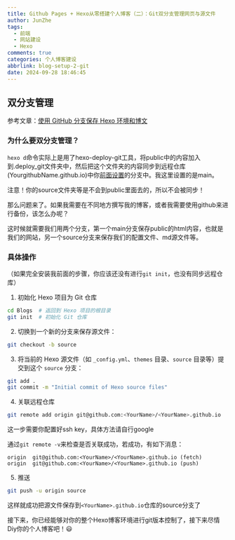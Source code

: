 ```yaml
---
title: Github Pages + Hexo从零搭建个人博客（二）：Git双分支管理网页与源文件
author: JunZhe
tags:
  - 前端
  - 网站建设
  - Hexo
comments: true
categories: 个人博客建设
abbrlink: blog-setup-2-git
date: 2024-09-28 18:46:45
---
```




## 双分支管理

参考文章：[使用 GitHub 分支保存 Hexo 环境和博文](https://blog.csdn.net/gatieme/article/details/82317704)

### 为什么要双分支管理？

`hexo d`命令实际上是用了hexo-deploy-git工具，将public中的内容加入到.deploy_git文件夹中，然后把这个文件夹的内容同步到远程仓库(YourgithubName.github.io)中你[前面设置](#具体操作)的分支中。我这里设置的是main。

注意！你的source文件夹等是不会到public里面去的，所以不会被同步！

那么问题来了。如果我需要在不同地方撰写我的博客，或者我需要使用github来进行备份，该怎么办呢？

这时候就需要我们用两个分支，第一个main分支保存public的html内容，也就是我们的网站，另一个source分支来保存我们的配置文件、md源文件等。

<!--more-->

### 具体操作

（如果完全安装我前面的步骤，你应该还没有进行`git init`，也没有同步远程仓库）

1. 初始化 Hexo 项目为 Git 仓库

```bash
cd Blogs  # 返回到 Hexo 项目的根目录
git init  # 初始化 Git 仓库
```

2. 切换到一个新的分支来保存源文件：

```bash
git checkout -b source
```

3. 将当前的 Hexo 源文件（如 `_config.yml`、`themes` 目录、`source` 目录等）提交到这个 `source` 分支：

```bash
git add .
git commit -m "Initial commit of Hexo source files"
```

4. 关联远程仓库

```bash
git remote add origin git@github.com:<YourName>/<YourName>.github.io
```

这一步需要你配置好ssh key，具体方法请自行google

通过`git remote -v`来检查是否关联成功，若成功，有如下消息：

```
origin  git@github.com:<YourName>/<YourName>.github.io (fetch)
origin  git@github.com:<YourName>/<YourName>.github.io (push)
```

5. 推送

```bash
git push -u origin source
```

这样就成功把源文件保存到`<YourName>.github.io`仓库的source分支了

接下来，你已经能够对你的整个Hexo博客环境进行git版本控制了，接下来尽情Diy你的个人博客吧！:smiley:





